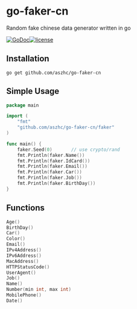 # go-faker-cn
Random fake chinese data generator written in go

[![GoDoc](https://godoc.org/github.com/brianvoe/gofakeit/v6?status.svg)](https://github.com/aszhc/go-faker-cn)[![license](https://camo.githubusercontent.com/a144ba63d68316751be370b83652223e0edcf4f6e401288d5c28183c5d868b6f/687474703a2f2f696d672e736869656c64732e696f2f62616467652f6c6963656e73652d4d49542d677265656e2e7376673f7374796c653d666c6174)](https://raw.githubusercontent.com/aszhc/go-faker-cn/main/LICENSE)


## Installation
```
go get github.com/aszhc/go-faker-cn
```

## Simple Usage
```go
package main

import (
	"fmt"
	"github.com/aszhc/go-faker-cn/faker"
)

func main() {
	faker.Seed(0)       // use crypto/rand
	fmt.Println(faker.Name())
	fmt.Println(faker.IdCard())
	fmt.Println(faker.Email())
	fmt.Println(faker.Car())
	fmt.Println(faker.Job())
	fmt.Println(faker.BirthDay())
}
```

## Functions

```go
Age()
BirthDay()
Car()
Color()
Email()
IPv4Address()
IPv6Address()
MacAddress()
HTTPStatusCode()
UserAgent()
Job()
Name()
Number(min int, max int) 
MobilePhone()
Date()
```

